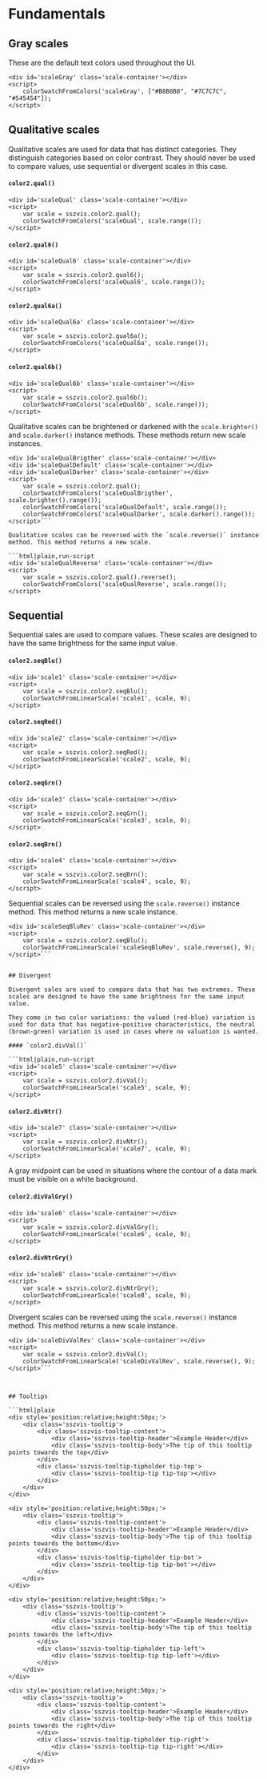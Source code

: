 # Fundamentals

## Gray scales

These are the default text colors used throughout the UI.

```html|plain,run-script
<div id='scaleGray' class='scale-container'></div>
<script>
    colorSwatchFromColors('scaleGray', ["#B8B8B8", "#7C7C7C", "#545454"]);
</script>
```

## Qualitative scales

Qualitative scales are used for data that has distinct categories. They distinguish categories based on color contrast. They should never be used to compare values, use sequential or divergent scales in this case.

#### `color2.qual()`

```html|plain,run-script
<div id='scaleQual' class='scale-container'></div>
<script>
    var scale = sszvis.color2.qual();
    colorSwatchFromColors('scaleQual', scale.range());
</script>
```


#### `color2.qual6()`

```html|plain,run-script
<div id='scaleQual6' class='scale-container'></div>
<script>
    var scale = sszvis.color2.qual6();
    colorSwatchFromColors('scaleQual6', scale.range());
</script>
```

#### `color2.qual6a()`

```html|plain,run-script
<div id='scaleQual6a' class='scale-container'></div>
<script>
    var scale = sszvis.color2.qual6a();
    colorSwatchFromColors('scaleQual6a', scale.range());
</script>
```

#### `color2.qual6b()`

```html|plain,run-script
<div id='scaleQual6b' class='scale-container'></div>
<script>
    var scale = sszvis.color2.qual6b();
    colorSwatchFromColors('scaleQual6b', scale.range());
</script>
```

Qualitative scales can be brightened or darkened with the `scale.brighter()` and `scale.darker()` instance methods. These methods return new scale instances.

```html|plain,run-script
<div id='scaleQualBrigther' class='scale-container'></div>
<div id='scaleQualDefault' class='scale-container'></div>
<div id='scaleQualDarker' class='scale-container'></div>
<script>
    var scale = sszvis.color2.qual();
    colorSwatchFromColors('scaleQualBrigther', scale.brighter().range());
    colorSwatchFromColors('scaleQualDefault', scale.range());
    colorSwatchFromColors('scaleQualDarker', scale.darker().range());
</script>```

Qualitative scales can be reversed with the `scale.reverse()` instance method. This method returns a new scale.

```html|plain,run-script
<div id='scaleQualReverse' class='scale-container'></div>
<script>
    var scale = sszvis.color2.qual().reverse();
    colorSwatchFromColors('scaleQualReverse', scale.range());
</script>
```

## Sequential

Sequential sales are used to compare values. These scales are designed to have the same brightness for the same input value.

#### `color2.seqBlu()`

```html|plain,run-script
<div id='scale1' class='scale-container'></div>
<script>
    var scale = sszvis.color2.seqBlu();
    colorSwatchFromLinearScale('scale1', scale, 9);
</script>
```

#### `color2.seqRed()`

```html|plain,run-script
<div id='scale2' class='scale-container'></div>
<script>
    var scale = sszvis.color2.seqRed();
    colorSwatchFromLinearScale('scale2', scale, 9);
</script>
```

#### `color2.seqGrn()`

```html|plain,run-script
<div id='scale3' class='scale-container'></div>
<script>
    var scale = sszvis.color2.seqGrn();
    colorSwatchFromLinearScale('scale3', scale, 9);
</script>
```

#### `color2.seqBrn()`

```html|plain,run-script
<div id='scale4' class='scale-container'></div>
<script>
    var scale = sszvis.color2.seqBrn();
    colorSwatchFromLinearScale('scale4', scale, 9);
</script>
```

Sequential scales can be reversed using the `scale.reverse()` instance method. This method returns a new scale instance.

```html|plain,run-script
<div id='scaleSeqBluRev' class='scale-container'></div>
<script>
    var scale = sszvis.color2.seqBlu();
    colorSwatchFromLinearScale('scaleSeqBluRev', scale.reverse(), 9);
</script>```


## Divergent

Divergent sales are used to compare data that has two extremes. These scales are designed to have the same brightness for the same input value.

They come in two color variations: the valued (red-blue) variation is used for data that has negative-positive characteristics, the neutral (brown-green) variation is used in cases where no valuation is wanted.

#### `color2.divVal()`

```html|plain,run-script
<div id='scale5' class='scale-container'></div>
<script>
    var scale = sszvis.color2.divVal();
    colorSwatchFromLinearScale('scale5', scale, 9);
</script>
```

#### `color2.divNtr()`

```html|plain,run-script
<div id='scale7' class='scale-container'></div>
<script>
    var scale = sszvis.color2.divNtr();
    colorSwatchFromLinearScale('scale7', scale, 9);
</script>
```

A gray midpoint can be used in situations where the contour of a data mark must be visible on a white background.

#### `color2.divValGry()`

```html|plain,run-script
<div id='scale6' class='scale-container'></div>
<script>
    var scale = sszvis.color2.divValGry();
    colorSwatchFromLinearScale('scale6', scale, 9);
</script>
```

#### `color2.divNtrGry()`

```html|plain,run-script
<div id='scale8' class='scale-container'></div>
<script>
    var scale = sszvis.color2.divNtrGry();
    colorSwatchFromLinearScale('scale8', scale, 9);
</script>
```

Divergent scales can be reversed using the `scale.reverse()` instance method. This method returns a new scale instance.

```html|plain,run-script
<div id='scaleDivValRev' class='scale-container'></div>
<script>
    var scale = sszvis.color2.divVal();
    colorSwatchFromLinearScale('scaleDivValRev', scale.reverse(), 9);
</script>```



## Tooltips

```html|plain
<div style='position:relative;height:50px;'>
    <div class='sszvis-tooltip'>
        <div class='sszvis-tooltip-content'>
            <div class='sszvis-tooltip-header'>Example Header</div>
            <div class='sszvis-tooltip-body'>The tip of this tooltip points towards the top</div>
        </div>
        <div class='sszvis-tooltip-tipholder tip-top'>
            <div class='sszvis-tooltip-tip tip-top'></div>
        </div>
    </div>
</div>
```

```html|plain
<div style='position:relative;height:50px;'>
    <div class='sszvis-tooltip'>
        <div class='sszvis-tooltip-content'>
            <div class='sszvis-tooltip-header'>Example Header</div>
            <div class='sszvis-tooltip-body'>The tip of this tooltip points towards the bottom</div>
        </div>
        <div class='sszvis-tooltip-tipholder tip-bot'>
            <div class='sszvis-tooltip-tip tip-bot'></div>
        </div>
    </div>
</div>
```

```html|plain
<div style='position:relative;height:50px;'>
    <div class='sszvis-tooltip'>
        <div class='sszvis-tooltip-content'>
            <div class='sszvis-tooltip-header'>Example Header</div>
            <div class='sszvis-tooltip-body'>The tip of this tooltip points towards the left</div>
        </div>
        <div class='sszvis-tooltip-tipholder tip-left'>
            <div class='sszvis-tooltip-tip tip-left'></div>
        </div>
    </div>
</div>
```

```html|plain
<div style='position:relative;height:50px;'>
    <div class='sszvis-tooltip'>
        <div class='sszvis-tooltip-content'>
            <div class='sszvis-tooltip-header'>Example Header</div>
            <div class='sszvis-tooltip-body'>The tip of this tooltip points towards the right</div>
        </div>
        <div class='sszvis-tooltip-tipholder tip-right'>
            <div class='sszvis-tooltip-tip tip-right'></div>
        </div>
    </div>
</div>
```
